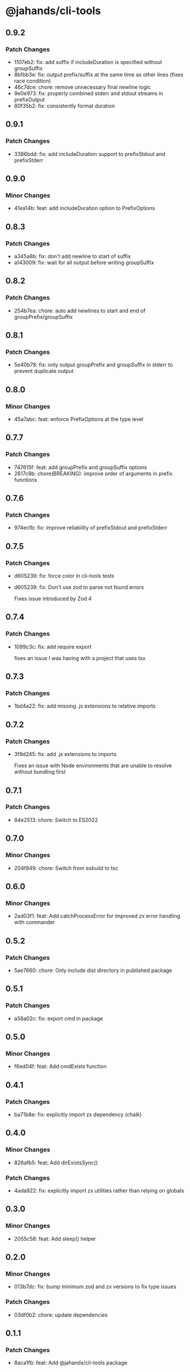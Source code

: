 # @jahands/cli-tools

## 0.9.2

### Patch Changes

- 1107eb2: fix: add suffix if includeDuration is specified without groupSuffix
- 8bfbb3e: fix: output prefix/suffix at the same time as other lines (fixes race condition)
- 46c7dce: chore: remove unnecessary final newline logic
- 9e0e973: fix: properly combined stderr and stdout streams in prefixOutput
- 80f35b2: fix: consistently format duration

## 0.9.1

### Patch Changes

- 3386bdd: fix: add includeDuration support to prefixStdout and prefixStderr

## 0.9.0

### Minor Changes

- 41ea14b: feat: add includeDuration option to PrefixOptions

## 0.8.3

### Patch Changes

- a345a8b: fix: don't add newline to start of suffix
- a143009: fix: wait for all output before writing groupSuffix

## 0.8.2

### Patch Changes

- 254b7ea: chore: auto add newlines to start and end of groupPrefix/groupSuffix

## 0.8.1

### Patch Changes

- 5e40b78: fix: only output groupPrefix and groupSuffix in stderr to prevent duplicate output

## 0.8.0

### Minor Changes

- 45a7abc: feat: enforce PrefixOptions at the type level

## 0.7.7

### Patch Changes

- 747615f: feat: add groupPrefix and groupSuffix options
- 2617c8b: chore(BREAKING): improve order of arguments in prefix functions

## 0.7.6

### Patch Changes

- 974ecfb: fix: improve reliability of prefixStdout and prefixStderr

## 0.7.5

### Patch Changes

- d605239: fix: force color in cli-tools tests
- d605239: fix: Don't use zod to parse not found errors

  Fixes issue introduced by Zod 4

## 0.7.4

### Patch Changes

- 1099c3c: fix: add require export

  fixes an issue I was having with a project that uses tsx

## 0.7.3

### Patch Changes

- 1bd4a22: fix: add missing .js extensions to relative imports

## 0.7.2

### Patch Changes

- 3f9d245: fix: add .js extensions to imports

  Fixes an issue with Node environments that are unable to resolve without bundling first

## 0.7.1

### Patch Changes

- 84e2513: chore: Switch to ES2022

## 0.7.0

### Minor Changes

- 204f849: chore: Switch from esbuild to tsc

## 0.6.0

### Minor Changes

- 2ad03f1: feat: Add catchProcessError for improved zx error handling with commander

## 0.5.2

### Patch Changes

- 5ae7660: chore: Only include dist directory in published package

## 0.5.1

### Patch Changes

- a58a02c: fix: export cmd in package

## 0.5.0

### Minor Changes

- f6ed04f: feat: Add cmdExists function

## 0.4.1

### Patch Changes

- ba71b8e: fix: explicitly import zx dependency (chalk)

## 0.4.0

### Minor Changes

- 826afb5: feat: Add dirExistsSync()

### Patch Changes

- 4ada922: fix: explicitly import zx utilities rather than relying on globals

## 0.3.0

### Minor Changes

- 2055c58: feat: Add sleep() helper

## 0.2.0

### Minor Changes

- 013b7dc: fix: bump minimum zod and zx versions to fix type issues

### Patch Changes

- 03df0b2: chore: update dependencies

## 0.1.1

### Patch Changes

- 8aca1fb: feat: Add @jahands/cli-tools package
